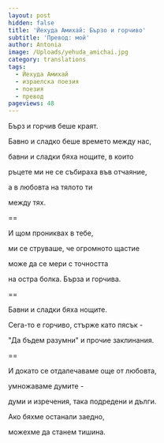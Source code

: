 ```yaml
---
layout: post
hidden: false
title: 'Йехуда Амихай: Бързо и горчиво'
subtitle: 'Превод: мой'
author: Antonia
image: /Uploads/yehuda_amichai.jpg
category: translations
tags:
  - Йехуда Амихай
  - израелска поезия
  - поезия
  - превод
pageviews: 48
---
```

Бърз и горчив беше краят.

Бавно и сладко беше времето между нас,

бавни и сладки бяха нощите, в които

ръцете ми не се събираха във отчаяние,

а в любовта на тялото ти

между тях.

\==

И щом прониквах в тебе,

ми се струваше, че огромното щастие

може да се мери с точността

на остра болка. Бърза и горчива.

\==

Бавни и сладки бяха нощите.

Сега-то е горчиво, стърже като пясък -

"Да бъдем разумни" и прочие заклинания.

\==

И докато се отдалечаваме още от любовта,

умножаваме думите -

думи и изречения, така подредени и дълги.

Ако бяхме останали заедно,

можехме да станем тишина.
